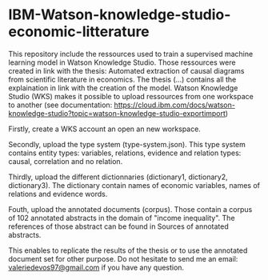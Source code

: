 # IBM-Watson-knowledge-studio-economic-litterature
This repository include the ressources used to train a supervised machine learning model in Watson Knowledge Studio.
Those ressources were created in link with the thesis: Automated extraction of causal diagrams from scientific literature in economics.
The thesis (...) contains all the explaination in link with the creation of the model.
Watson Knowledge Studio (WKS) makes it possible to upload ressources from one workspace to another (see documentation: https://cloud.ibm.com/docs/watson-knowledge-studio?topic=watson-knowledge-studio-exportimport)

Firstly, create a WKS account an open an new workspace. 

Secondly, upload the type system (type-system.json).
This type system contains entity types: variables, relations, evidence and relation types: causal, correlation and no relation.

Thirdly, upload the different dictionnaries (dictionary1, dictionary2, dictionary3).
The dictionary contain names of economic variables, names of relations and evidence words.

Fouth, upload the annotated documents (corpus).
Those contain a corpus of 102 annotated abstracts in the domain of "income inequality".
The references of those abstract can be found in Sources of annotated abstracts.

This enables to replicate the results of the thesis or to use the annotated document set for other purpose.
Do not hesitate to send me an email: valeriedevos97@gmail.com if you have any question.
